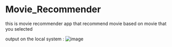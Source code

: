 # Movie_Recommender
this is movie recommender app that recommend movie  based on movie that you selected 

output on the local system :
![image](https://user-images.githubusercontent.com/59176104/150300894-02e74799-11fd-41c8-80f0-573ceaa2a6f6.png)

